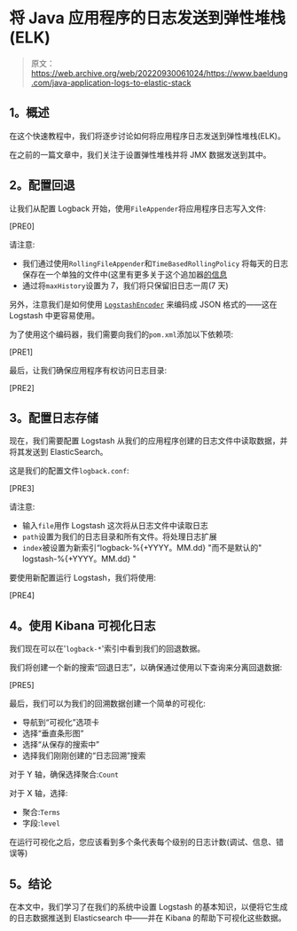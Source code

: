 # 将 Java 应用程序的日志发送到弹性堆栈(ELK)

> 原文：<https://web.archive.org/web/20220930061024/https://www.baeldung.com/java-application-logs-to-elastic-stack>

## **1。概述**

在这个快速教程中，我们将逐步讨论如何将应用程序日志发送到弹性堆栈(ELK)。

在之前的一篇文章中，我们关注于设置弹性堆栈并将 JMX 数据发送到其中。

## **2。配置回退**

让我们从配置 Logback 开始，使用`FileAppender`将应用程序日志写入文件:

[PRE0]

请注意:

*   我们通过使用`RollingFileAppender`和`TimeBasedRollingPolicy` 将每天的日志保存在一个单独的文件中(这里有更多关于这个追加器[的信息](/web/20221205113211/http://www.baeldung.com/java-logging-rolling-file-appenders)
*   通过将`maxHistory`设置为 7，我们将只保留旧日志一周(7 天)

另外，注意我们是如何使用 [`LogstashEncoder`](https://web.archive.org/web/20221205113211/https://github.com/logstash/logstash-logback-encoder) 来编码成 JSON 格式的——这在 Logstash 中更容易使用。

为了使用这个编码器，我们需要向我们的`pom.xml`添加以下依赖项:

[PRE1]

最后，让我们确保应用程序有权访问日志目录:

[PRE2]

## **3。配置日志存储**

现在，我们需要配置 Logstash 从我们的应用程序创建的日志文件中读取数据，并将其发送到 ElasticSearch。

这是我们的配置文件`logback.conf`:

[PRE3]

请注意:

*   输入`file`用作 Logstash 这次将从日志文件中读取日志
*   `path`设置为我们的日志目录和所有文件。将处理日志扩展
*   `index`被设置为新索引“logback-%{+YYYY。MM.dd} "而不是默认的" logstash-%{+YYYY。MM.dd} "

要使用新配置运行 Logstash，我们将使用:

[PRE4]

## **4。使用 Kibana** 可视化日志

我们现在可以在'`logback-*`'索引中看到我们的回退数据。

我们将创建一个新的搜索“回退日志”，以确保通过使用以下查询来分离回退数据:

[PRE5]

最后，我们可以为我们的回溯数据创建一个简单的可视化:

*   导航到“可视化”选项卡
*   选择“垂直条形图”
*   选择“从保存的搜索中”
*   选择我们刚刚创建的“日志回溯”搜索

对于 Y 轴，确保选择聚合:`Count`

对于 X 轴，选择:

*   聚合:`Terms`
*   字段:`level`

在运行可视化之后，您应该看到多个条代表每个级别的日志计数(调试、信息、错误等)

## **5。结论**

在本文中，我们学习了在我们的系统中设置 Logstash 的基本知识，以便将它生成的日志数据推送到 Elasticsearch 中——并在 Kibana 的帮助下可视化这些数据。